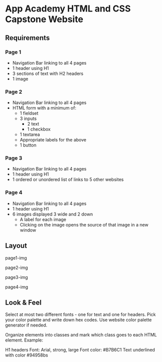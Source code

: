 # App Academy HTML and CSS Capstone Website

## Requirements

### Page 1
- Navigation Bar linking to all 4 pages
- 1 header using H1
- 3 sections of text with H2 headers
- 1 image

### Page 2
- Navigation Bar linking to all 4 pages
- HTML form with a minimum of:
    - 1 fieldset
    - 3 inputs
        - 2 text
        - 1 checkbox
    - 1 textarea
    - Appropriate labels for the above
    - 1 button

### Page 3
- Navigation Bar linking to all 4 pages
- 1 header using H1
- 1 ordered or unordered list of links to 5 other websites

### Page 4
- Navigation Bar linking to all 4 pages
- 1 header using H1
- 6 images displayed 3 wide and 2 down
    - A label for each image
    - Clicking on the image opens the source of that image in a new window


## Layout

page1-img

page2-img

page3-img

page4-img

## Look & Feel

Select at most two different fonts - one for text and one for headers. Pick your color palette and write down hex codes. Use website color palette generator if needed.

Organize elements into classes and mark which class goes to each HTML element. Example:

H1 headers Font: Arial, strong, large Font color: #B7B6C1 Text underlined with color #94958bs
